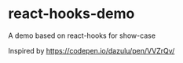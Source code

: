 # react-hooks-demo
A demo based on react-hooks for show-case

Inspired by https://codepen.io/dazulu/pen/VVZrQv/
